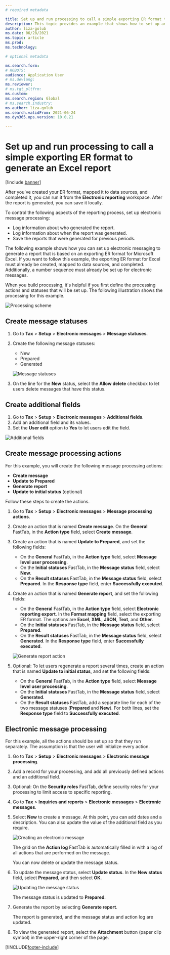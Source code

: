 ```yaml
---
# required metadata

title: Set up and run processing to call a simple exporting ER format to generate an Excel report
description: This topic provides an example that shows how to set up and use electronic messages.
author: liza-golub
ms.date: 06/28/2021
ms.topic: article
ms.prod: 
ms.technology: 

# optional metadata

ms.search.form: 
# ROBOTS: 
audience: Application User
# ms.devlang: 
ms.reviewer: 
# ms.tgt_pltfrm: 
ms.custom: 
ms.search.region: Global
# ms.search.industry: 
ms.author: liza-golub
ms.search.validFrom: 2021-06-24
ms.dyn365.ops.version: 10.0.21

---
```


# Set up and run processing to call a simple exporting ER format to generate an Excel report

[!include [banner](../includes/banner.md)]

After you've created your ER format, mapped it to data sources, and completed it, you can run it from the **Electronic reporting** workspace. After the report is generated, you can save it locally.

To control the following aspects of the reporting process, set up electronic message processing:

- Log information about who generated the report.
- Log information about when the report was generated.
- Save the reports that were generated for previous periods.

The following example shows how you can set up electronic messaging to generate a report that is based on an exporting ER format for Microsoft Excel. If you want to follow this example, the exporting ER format for Excel must already be created, mapped to data sources, and completed. Additionally, a number sequence must already be set up for electronic messages.

When you build processing, it's helpful if you first define the processing actions and statuses that will be set up. The following illustration shows the processing for this example.

![Processing scheme](media/processing-scheme.png)

## Create message statuses

1. Go to **Tax** \> **Setup** \> **Electronic messages** \> **Message statuses**.
2. Create the following message statuses:

    - New
    - Prepared
    - Generated

    ![Message statuses](media/message-statuses.png)

3. On the line for the **New** status, select the **Allow delete** checkbox to let users delete messages that have this status.

## Create additional fields

1. Go to **Tax** \> **Setup** \> **Electronic messages** \> **Additional fields**.
2. Add an additional field and its values.
3. Set the **User edit** option to **Yes** to let users edit the field.

![Additional fields](media/additional-fields.png)

## Create message processing actions

For this example, you will create the following message processing actions:

- **Create message**
- **Update to Prepared**
- **Generate report**
- **Update to initial status** (optional)

Follow these steps to create the actions.

1. Go to **Tax** \> **Setup** \> **Electronic messages** \> **Message processing actions**.
2. Create an action that is named **Create message**. On the **General** FastTab, in the **Action type** field, select **Create message**.
3. Create an action that is named **Update to Prepared**, and set the following fields:

    - On the **General** FastTab, in the **Action type** field, select **Message level user processing**.
    - On the **Initial statuses** FastTab, in the **Message status** field, select **New**.
    - On the **Result statuses** FastTab, in the **Message status** field, select **Prepared**. In the **Response type** field, enter **Successfully executed**.

4. Create an action that is named **Generate report**, and set the following fields:

    - On the **General** FastTab, in the **Action type** field, select **Electronic reporting export**. In the **Format mapping** field, select the exporting ER format. The options are **Excel**, **XML**, **JSON**, **Text**, and **Other**.
    - On the **Initial statuses** FastTab, in the **Message status** field, select **Prepared**.
    - On the **Result statuses** FastTab, in the **Message status** field, select **Generated**. In the **Response type** field, enter **Successfully executed**.

    ![Generate report action](media/generate-report-action.png)

5. Optional: To let users regenerate a report several times, create an action that is named **Update to initial status**, and set the following fields:

    - On the **General** FastTab, in the **Action type** field, select **Message level user processing**.
    - On the **Initial statuses** FastTab, in the **Message status** field, select **Generated**.
    - On the **Result statuses** FastTab, add a separate line for each of the two message statuses (**Prepared** and **New**). For both lines, set the **Response type** field to **Successfully executed**.

## Electronic message processing

For this example, all the actions should be set up so that they run separately. The assumption is that the user will initialize every action.

1. Go to **Tax** \> **Setup** \> **Electronic messages** \> **Electronic message processing**.
2. Add a record for your processing, and add all previously defined actions and an additional field.
3. Optional: On the **Security roles** FastTab, define security roles for your processing to limit access to specific reporting.
4. Go to **Tax** \> **Inquiries and reports** \> **Electronic messages** \> **Electronic messages**.
5. Select **New** to create a message. At this point, you can add dates and a description. You can also update the value of the additional field as you require.

    ![Creating an electronic message](media/create-electronic-message.png)

    The grid on the **Action log** FastTab is automatically filled in with a log of all actions that are performed on the message.

    You can now delete or update the message status. 

6. To update the message status, select **Update status**. In the **New status** field, select **Prepared**, and then select **OK**.

    ![Updating the message status](media/update-status.png)

    The message status is updated to **Prepared**.

7. Generate the report by selecting **Generate report**.

    The report is generated, and the message status and action log are updated.

8. To view the generated report, select the **Attachment** button (paper clip symbol) in the upper-right corner of the page.

[!INCLUDE[footer-include](../../includes/footer-banner.md)]
